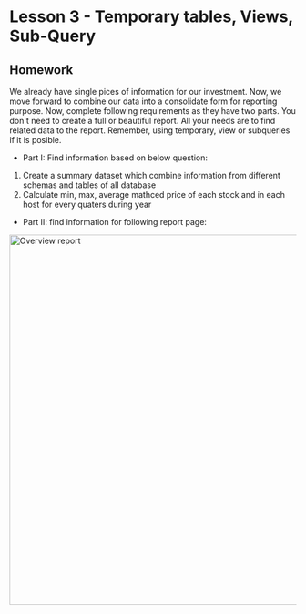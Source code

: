 # Lesson 3 - Temporary tables, Views, Sub-Query
## Homework
We already have single pices of information for our investment. Now, we move forward to combine our data into a consolidate form for reporting purpose. Now, complete following requirements as they have two parts. You don't need to create a full or beautiful report. All your needs are to find related data to the report. Remember, using temporary, view or subqueries if it is posible. <br>

- Part I: Find information based on below question:
1) Create a summary dataset  which combine information from different schemas and tables of all database
2) Calculate min, max, average mathced price of each stock and in each host for every quaters during year
- Part II: find information for following report page:

<img width="650" src="https://user-images.githubusercontent.com/19366516/121013545-25b37480-c7c3-11eb-867d-b03f293a771b.png" alt="Overview report" >
